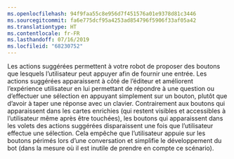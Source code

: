 ```yaml
---
ms.openlocfilehash: 94f9faa55c8e956d7f451576a01e9378d81c3446
ms.sourcegitcommit: fa6e775dcf95a4253ad854796f5906f33af05a42
ms.translationtype: HT
ms.contentlocale: fr-FR
ms.lasthandoff: 07/16/2019
ms.locfileid: "68230752"
---
```

Les actions suggérées permettent à votre robot de proposer des boutons que lesquels l’utilisateur peut appuyer afin de fournir une entrée. Les actions suggérées apparaissent à côté de l’éditeur et améliorent l’expérience utilisateur en lui permettant de répondre à une question ou d’effectuer une sélection en appuyant simplement sur un bouton, plutôt que d’avoir à taper une réponse avec un clavier. Contrairement aux boutons qui apparaissent dans les cartes enrichies (qui restent visibles et accessibles à l’utilisateur même après être touchées), les boutons qui apparaissent dans les volets des actions suggérées disparaissent une fois que l’utilisateur effectue une sélection. Cela empêche que l’utilisateur appuie sur les boutons périmés lors d’une conversation et simplifie le développement du bot (dans la mesure où il est inutile de prendre en compte ce scénario).